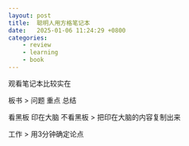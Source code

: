 ```yaml
---
layout: post
title:  聪明人用方格笔记本
date:   2025-01-06 11:24:29 +0800
categories: 
    - review
    - learning
    - book
---
```


观看笔记本比较实在

板书 > 问题 重点 总结

看黑板 印在大脑 不看黑板 > 把印在大脑的内容复制出来

工作 > 用3分钟确定论点